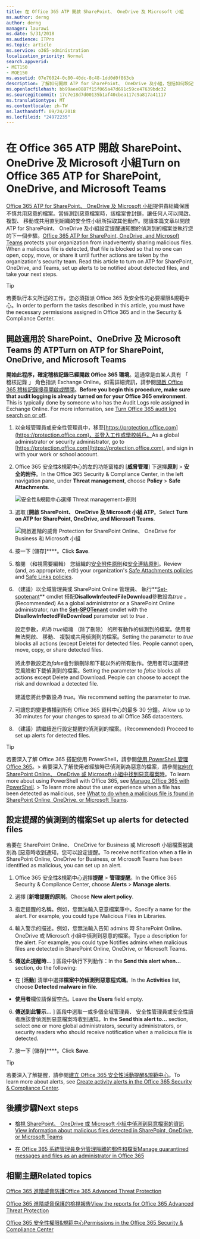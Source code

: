 ```yaml
---
title: 在 Office 365 ATP 開啟 SharePoint、 OneDrive 及 Microsoft 小組
ms.author: derng
author: derng
manager: laurawi
ms.date: 5/31/2018
ms.audience: ITPro
ms.topic: article
ms.service: o365-administration
localization_priority: Normal
search.appverid:
- MET150
- MOE150
ms.assetid: 07e76024-0c80-40dc-8c48-1dd0d0f863cb
description: 了解如何開啟 ATP for SharePoint、 OneDrive 及小組，包括如何設定提醒的偵測到的檔案。
ms.openlocfilehash: bb99aee0887f15f065a47d691c59ce47639bdc32
ms.sourcegitcommit: 17c7e18d7d00135b1af40cbea117c9a817a41117
ms.translationtype: MT
ms.contentlocale: zh-TW
ms.lasthandoff: 09/24/2018
ms.locfileid: "24972235"
---
```

# <a name="turn-on-office-365-atp-for-sharepoint-onedrive-and-microsoft-teams"></a><span data-ttu-id="6b96e-103">在 Office 365 ATP 開啟 SharePoint、 OneDrive 及 Microsoft 小組</span><span class="sxs-lookup"><span data-stu-id="6b96e-103">Turn on Office 365 ATP for SharePoint, OneDrive, and Microsoft Teams</span></span>

<span data-ttu-id="6b96e-p101">[Office 365 ATP for SharePoint、 OneDrive 及 Microsoft 小組](atp-for-spo-odb-and-teams.md)提供貴組織保護不慎共用惡意的檔案。當偵測到惡意檔案時，該檔案會封鎖，讓任何人可以開啟、 複製、 移動或共用直到組織的安全性小組所採取其他動作。閱讀本篇文章以開啟 ATP for SharePoint、 OneDrive 及小組設定提醒通知關於偵測到的檔案並執行您的下一個步驟。</span><span class="sxs-lookup"><span data-stu-id="6b96e-p101">[Office 365 ATP for SharePoint, OneDrive, and Microsoft Teams](atp-for-spo-odb-and-teams.md) protects your organization from inadvertently sharing malicious files. When a malicious file is detected, that file is blocked so that no one can open, copy, move, or share it until further actions are taken by the organization's security team. Read this article to turn on ATP for SharePoint, OneDrive, and Teams, set up alerts to be notified about detected files, and take your next steps.</span></span> 
  
> [!TIP]
> <span data-ttu-id="6b96e-107">若要執行本文所述的工作，您必須指派 Office 365 及安全性的必要權限&amp;規範中心。</span><span class="sxs-lookup"><span data-stu-id="6b96e-107">In order to perform the tasks described in this article, you must have the necessary permissions assigned in Office 365 and in the Security &amp; Compliance Center.</span></span>
  
## <a name="turn-on-atp-for-sharepoint-onedrive-and-microsoft-teams"></a><span data-ttu-id="6b96e-108">開啟適用於 SharePoint、OneDrive 及 Microsoft Teams 的 ATP</span><span class="sxs-lookup"><span data-stu-id="6b96e-108">Turn on ATP for SharePoint, OneDrive, and Microsoft Teams</span></span>

 <span data-ttu-id="6b96e-p102">**開始此程序，確定稽核記錄已經開啟 Office 365 環境**。這通常是由某人具有 「 稽核記錄 」 角色指派 Exchange Online。如需詳細資訊，請參閱[開啟 Office 365 稽核記錄搜尋開啟或關閉](turn-audit-log-search-on-or-off.md)。</span><span class="sxs-lookup"><span data-stu-id="6b96e-p102">**Before you begin this procedure, make sure that audit logging is already turned on for your Office 365 environment**. This is typically done by someone who has the Audit Logs role assigned in Exchange Online. For more information, see [Turn Office 365 audit log search on or off](turn-audit-log-search-on-or-off.md).</span></span>
  
1. <span data-ttu-id="6b96e-112">以全域管理員或安全性管理員中，移至[https://protection.office.com](https://protection.office.com)，並登入工作或學校帳戶。</span><span class="sxs-lookup"><span data-stu-id="6b96e-112">As a global administrator or security administrator, go to [https://protection.office.com](https://protection.office.com), and sign in with your work or school account.</span></span>
    
2. <span data-ttu-id="6b96e-113">Office 365 安全性&amp;規範中心的左的功能窗格的 [**威脅管理**] 下選擇**原則** \> **安全的附件**。</span><span class="sxs-lookup"><span data-stu-id="6b96e-113">In the Office 365 Security &amp; Compliance Center, in the left navigation pane, under **Threat management**, choose **Policy** \> **Safe Attachments**.</span></span>
    
    ![安全性&amp;規範中心選擇 Threat management\>原則](media/08849c91-f043-4cd1-a55e-d440c86442f2.png)
  
3. <span data-ttu-id="6b96e-115">選取 [**開啟 SharePoint、 OneDrive 及 Microsoft 小組 ATP**。</span><span class="sxs-lookup"><span data-stu-id="6b96e-115">Select **Turn on ATP for SharePoint, OneDrive, and Microsoft Teams**.</span></span>
    
    ![開啟進階的威脅 Protection for SharePoint Online、 OneDrive for Business 和 Microsoft 小組](media/48cfaace-59cc-4e60-bf86-05ff6b99bdbf.png)
  
4. <span data-ttu-id="6b96e-117">按一下 [儲存]\*\*\*\*。</span><span class="sxs-lookup"><span data-stu-id="6b96e-117">Click **Save**.</span></span>
    
5. <span data-ttu-id="6b96e-118">檢閱 （和視需要編輯） 您組織的[安全附件原則](set-up-atp-safe-attachments-policies.md)和[安全連結原則](set-up-atp-safe-links-policies.md)。</span><span class="sxs-lookup"><span data-stu-id="6b96e-118">Review (and, as appropriate, edit) your organization's [Safe Attachments policies](set-up-atp-safe-attachments-policies.md) and [Safe Links policies](set-up-atp-safe-links-policies.md).</span></span>
    
6. <span data-ttu-id="6b96e-119">（建議）以全域管理員或 SharePoint Online 管理員、 執行**[Set-spotenant](https://docs.microsoft.com/powershell/module/sharepoint-online/Set-SPOTenant?view=sharepoint-ps)** cmdlet 搭配**DisallowInfectedFileDownload**參數設為*true* 。</span><span class="sxs-lookup"><span data-stu-id="6b96e-119">(Recommended) As a global administrator or a SharePoint Online administrator, run the **[Set-SPOTenant](https://docs.microsoft.com/powershell/module/sharepoint-online/Set-SPOTenant?view=sharepoint-ps)** cmdlet with the **DisallowInfectedFileDownload** parameter set to  *true*  .</span></span> <br/><br/><span data-ttu-id="6b96e-p103">設定參數，*則為 true*組塊 （除了刪除） 的所有動作的偵測到的檔案。使用者無法開啟、 移動、 複製或共用偵測到的檔案。</span><span class="sxs-lookup"><span data-stu-id="6b96e-p103">Setting the parameter to *true* blocks all actions (except Delete) for detected files. People cannot open, move, copy, or share detected files. </span></span><br/><br/><span data-ttu-id="6b96e-p104">將此參數設定為*false*會封鎖刪除和下載以外的所有動作。使用者可以選擇接受風險和下載偵測到的檔案。</span><span class="sxs-lookup"><span data-stu-id="6b96e-p104">Setting the parameter to *false* blocks all actions except Delete and Download. People can choose to accept the risk and download a detected file. </span></span><br/><br/><span data-ttu-id="6b96e-124">建議您將此參數設*為 true*。</span><span class="sxs-lookup"><span data-stu-id="6b96e-124">We recommend setting the parameter to *true*.</span></span> 
   
7. <span data-ttu-id="6b96e-125">可讓您的變更傳播到所有 Office 365 資料中心的最多 30 分鐘。</span><span class="sxs-lookup"><span data-stu-id="6b96e-125">Allow up to 30 minutes for your changes to spread to all Office 365 datacenters.</span></span>
    
8. <span data-ttu-id="6b96e-126">（建議）請繼續進行設定提醒的偵測到的檔案。</span><span class="sxs-lookup"><span data-stu-id="6b96e-126">(Recommended) Proceed to set up alerts for detected files.</span></span>
    
> [!TIP]
> <span data-ttu-id="6b96e-p105">若要深入了解 Office 365 搭配使用 PowerShell，請參閱[使用 PowerShell 管理 Office 365](https://docs.microsoft.com/office365/enterprise/powershell/manage-office-365-with-office-365-powershell)。> 若要深入了解使用者經驗時已偵測到為惡意的檔案，請參閱[如何在 SharePoint Online、 OneDrive 或 Microsoft 小組中找到惡意檔案時](https://support.office.com/article/01e902ad-a903-4e0f-b093-1e1ac0c37ad2)。</span><span class="sxs-lookup"><span data-stu-id="6b96e-p105">To learn more about using PowerShell with Office 365, see [Manage Office 365 with PowerShell](https://docs.microsoft.com/office365/enterprise/powershell/manage-office-365-with-office-365-powershell). > To learn more about the user experience when a file has been detected as malicious, see [What to do when a malicious file is found in SharePoint Online, OneDrive, or Microsoft Teams](https://support.office.com/article/01e902ad-a903-4e0f-b093-1e1ac0c37ad2).</span></span> 
  
## <a name="set-up-alerts-for-detected-files"></a><span data-ttu-id="6b96e-129">設定提醒的偵測到的檔案</span><span class="sxs-lookup"><span data-stu-id="6b96e-129">Set up alerts for detected files</span></span>

<span data-ttu-id="6b96e-130">若要在 SharePoint Online、 OneDrive for Business 或 Microsoft 小組檔案被識別為 [惡意時收到通知，您可以設定提醒。</span><span class="sxs-lookup"><span data-stu-id="6b96e-130">To receive notification when a file in SharePoint Online, OneDrive for Business, or Microsoft Teams has been identified as malicious, you can set up an alert.</span></span>
  
1. <span data-ttu-id="6b96e-131">Office 365 安全性&amp;規範中心選擇**提醒** \> **管理提醒**。</span><span class="sxs-lookup"><span data-stu-id="6b96e-131">In the Office 365 Security &amp; Compliance Center, choose **Alerts** \> **Manage alerts**.</span></span>
    
2. <span data-ttu-id="6b96e-132">選擇 [**新增提醒的原則**。</span><span class="sxs-lookup"><span data-stu-id="6b96e-132">Choose **New alert policy**.</span></span>
    
3. <span data-ttu-id="6b96e-p106">指定提醒的名稱。例如，您無法輸入惡意檔案庫中。</span><span class="sxs-lookup"><span data-stu-id="6b96e-p106">Specify a name for the alert. For example, you could type Malicious Files in Libraries.</span></span>
    
4. <span data-ttu-id="6b96e-p107">輸入警示的描述。例如，您無法輸入告知 admins 時 SharePoint Online、 OneDrive 或 Microsoft 小組中偵測到惡意的檔案。</span><span class="sxs-lookup"><span data-stu-id="6b96e-p107">Type a description for the alert. For example, you could type Notifies admins when malicious files are detected in SharePoint Online, OneDrive, or Microsoft Teams.</span></span>
    
5. <span data-ttu-id="6b96e-137">**傳送此提醒時...** ] 區段中執行下列動作：</span><span class="sxs-lookup"><span data-stu-id="6b96e-137">In the **Send this alert when...** section, do the following:</span></span> 
    
  - <span data-ttu-id="6b96e-138">在 [**活動**] 清單中選擇**檔案中的偵測到惡意程式碼**。</span><span class="sxs-lookup"><span data-stu-id="6b96e-138">In the **Activities** list, choose **Detected malware in file**.</span></span>
    
  - <span data-ttu-id="6b96e-139">**使用者**欄位請保留空白。</span><span class="sxs-lookup"><span data-stu-id="6b96e-139">Leave the **Users** field empty.</span></span> 
    
6. <span data-ttu-id="6b96e-140">**傳送到此警示...** ] 區段中選取一或多個全域管理員、 安全性管理員或安全性讀者應該會偵測到惡意檔案時收到通知。</span><span class="sxs-lookup"><span data-stu-id="6b96e-140">In the **Send this alert to...** section, select one or more global administrators, security administrators, or security readers who should receive notification when a malicious file is detected.</span></span> 
    
7. <span data-ttu-id="6b96e-141">按一下 [儲存]\*\*\*\*。</span><span class="sxs-lookup"><span data-stu-id="6b96e-141">Click **Save**.</span></span>
    
> [!TIP]
> <span data-ttu-id="6b96e-142">若要深入了解提醒，請參閱[建立 Office 365 安全性活動提醒&amp;規範中心](create-activity-alerts.md)。</span><span class="sxs-lookup"><span data-stu-id="6b96e-142">To learn more about alerts, see [Create activity alerts in the Office 365 Security &amp; Compliance Center](create-activity-alerts.md).</span></span> 
  
## <a name="next-steps"></a><span data-ttu-id="6b96e-143">後續步驟</span><span class="sxs-lookup"><span data-stu-id="6b96e-143">Next steps</span></span>

- [<span data-ttu-id="6b96e-144">檢視 SharePoint、 OneDrive 或 Microsoft 小組中偵測到惡意檔案的資訊</span><span class="sxs-lookup"><span data-stu-id="6b96e-144">View information about malicious files detected in SharePoint, OneDrive, or Microsoft Teams</span></span>](malicious-files-detected-in-spo-odb-or-teams.md)
    
- [<span data-ttu-id="6b96e-145">在 Office 365 系統管理員身分管理隔離的郵件和檔案</span><span class="sxs-lookup"><span data-stu-id="6b96e-145">Manage quarantined messages and files as an administrator in Office 365</span></span>](manage-quarantined-messages-and-files.md)
    
## <a name="related-topics"></a><span data-ttu-id="6b96e-146">相關主題</span><span class="sxs-lookup"><span data-stu-id="6b96e-146">Related topics</span></span>

[<span data-ttu-id="6b96e-147">Office 365 進階威脅防護</span><span class="sxs-lookup"><span data-stu-id="6b96e-147">Office 365 Advanced Threat Protection</span></span>](office-365-atp.md)
  
[<span data-ttu-id="6b96e-148">Office 365 進階威脅保護的檢視報告</span><span class="sxs-lookup"><span data-stu-id="6b96e-148">View the reports for Office 365 Advanced Threat Protection</span></span>](view-reports-for-atp.md)
  
[<span data-ttu-id="6b96e-149">Office 365 安全性權限&amp;規範中心</span><span class="sxs-lookup"><span data-stu-id="6b96e-149">Permissions in the Office 365 Security &amp; Compliance Center</span></span>](permissions-in-the-security-and-compliance-center.md)
  

